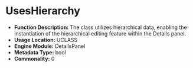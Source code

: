 # UsesHierarchy

- **Function Description:** The class utilizes hierarchical data, enabling the instantiation of the hierarchical editing feature within the Details panel.
- **Usage Location:** UCLASS
- **Engine Module:** DetailsPanel
- **Metadata Type:** bool
- **Commonality:** 0